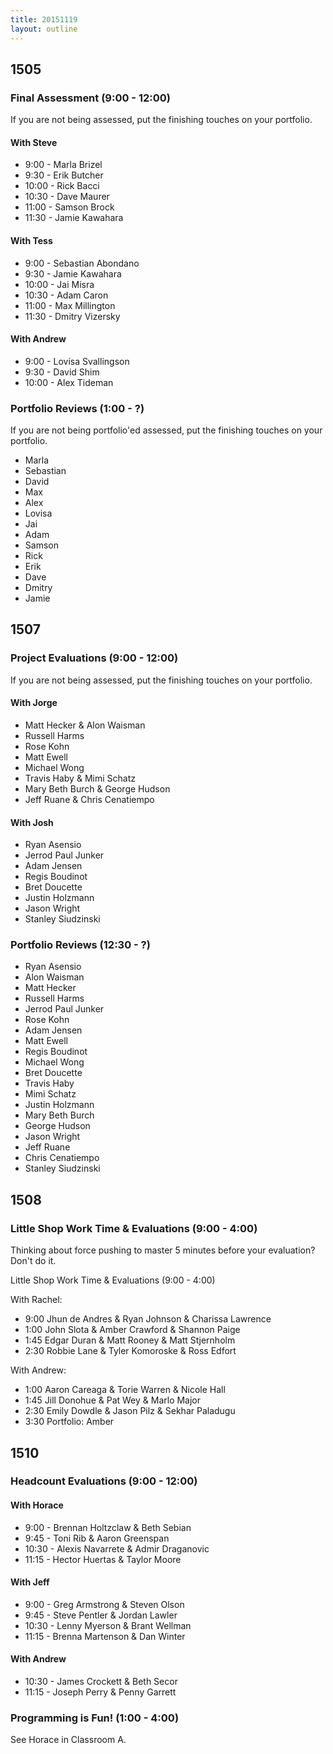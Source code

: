 ```yaml
---
title: 20151119
layout: outline
---
```


## 1505

### Final Assessment (9:00 - 12:00)

If you are not being assessed, put the finishing touches on your portfolio.

#### With Steve

* 9:00 - Marla Brizel
* 9:30 - Erik Butcher
* 10:00 - Rick Bacci
* 10:30 - Dave Maurer
* 11:00 - Samson Brock
* 11:30 - Jamie Kawahara

#### With Tess

* 9:00 - Sebastian Abondano
* 9:30 - Jamie Kawahara
* 10:00 - Jai Misra
* 10:30 - Adam Caron
* 11:00 - Max Millington
* 11:30 - Dmitry Vizersky

#### With Andrew

* 9:00 - Lovisa Svallingson
* 9:30 - David Shim
* 10:00 - Alex Tideman

### Portfolio Reviews (1:00 - ?)

If you are not being portfolio'ed assessed, put the finishing touches on your portfolio.

* Marla
* Sebastian
* David
* Max
* Alex
* Lovisa
* Jai
* Adam
* Samson
* Rick
* Erik
* Dave
* Dmitry
* Jamie


## 1507

### Project Evaluations (9:00 - 12:00)

If you are not being assessed, put the finishing touches on your portfolio.

#### With Jorge

* Matt Hecker & Alon Waisman
* Russell Harms
* Rose Kohn
* Matt Ewell
* Michael Wong
* Travis Haby & Mimi Schatz
* Mary Beth Burch & George Hudson
* Jeff Ruane & Chris Cenatiempo

#### With Josh

* Ryan Asensio
* Jerrod Paul Junker
* Adam Jensen
* Regis Boudinot
* Bret Doucette
* Justin Holzmann
* Jason Wright
* Stanley Siudzinski

### Portfolio Reviews (12:30 - ?)

* Ryan Asensio
* Alon Waisman
* Matt Hecker
* Russell Harms
* Jerrod Paul Junker
* Rose Kohn
* Adam Jensen
* Matt Ewell
* Regis Boudinot
* Michael Wong
* Bret Doucette
* Travis Haby
* Mimi Schatz
* Justin Holzmann
* Mary Beth Burch
* George Hudson
* Jason Wright
* Jeff Ruane
* Chris Cenatiempo
* Stanley Siudzinski

## 1508

### Little Shop Work Time & Evaluations (9:00 - 4:00)

Thinking about force pushing to master 5 minutes before your evaluation? Don't do it.

Little Shop Work Time & Evaluations (9:00 - 4:00)

With Rachel:

* 9:00 Jhun de Andres & Ryan Johnson & Charissa Lawrence
* 1:00 John Slota & Amber Crawford & Shannon Paige
* 1:45 Edgar Duran & Matt Rooney & Matt Stjernholm
* 2:30 Robbie Lane & Tyler Komoroske & Ross Edfort

With Andrew:

* 1:00 Aaron Careaga & Torie Warren & Nicole Hall
* 1:45 Jill Donohue & Pat Wey & Marlo Major
* 2:30 Emily Dowdle & Jason Pilz & Sekhar Paladugu
* 3:30 Portfolio: Amber

## 1510

### Headcount Evaluations (9:00 - 12:00)

#### With Horace

* 9:00 - Brennan Holtzclaw & Beth Sebian
* 9:45 - Toni Rib & Aaron Greenspan
* 10:30 - Alexis Navarrete & Admir Draganovic
* 11:15 - Hector Huertas & Taylor Moore

#### With Jeff

* 9:00 - Greg Armstrong & Steven Olson
* 9:45 - Steve Pentler & Jordan Lawler
* 10:30 - Lenny Myerson & Brant Wellman
* 11:15 - Brenna Martenson & Dan Winter

#### With Andrew

* 10:30 - James Crockett & Beth Secor
* 11:15 - Joseph Perry & Penny Garrett

### Programming is Fun! (1:00 - 4:00)

See Horace in Classroom A.

